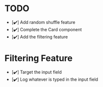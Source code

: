 # TODO

- [✔️] Add random shuffle feature
- [✔️] Complete the Card component
- [✔️] Add the filtering feature

# Filtering Feature

- [✔️] Target the input field
- [✔️] Log whatever is typed in the input field
